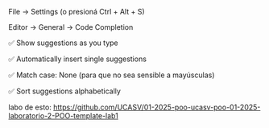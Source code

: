 File → Settings (o presioná Ctrl + Alt + S)

Editor → General → Code Completion

✅ Show suggestions as you type

✅ Automatically insert single suggestions

✅ Match case: None (para que no sea sensible a mayúsculas)

✅ Sort suggestions alphabetically

labo de esto: https://github.com/UCASV/01-2025-poo-ucasv-poo-01-2025-laboratorio-2-POO-template-lab1

